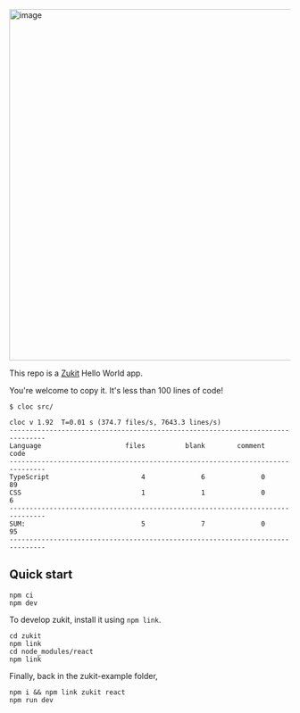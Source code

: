 <img width="630" alt="image" src="https://user-images.githubusercontent.com/169280/234023424-e88b0bba-8ea1-49f5-9bd2-411e8471a4e3.png">

This repo is a <a href="https://github.com/dcposch/zukit">Zukit</a> Hello World
app.

You're welcome to copy it. It's less than 100 lines of code!

```
$ cloc src/

cloc v 1.92  T=0.01 s (374.7 files/s, 7643.3 lines/s)
-------------------------------------------------------------------------------
Language                     files          blank        comment           code
-------------------------------------------------------------------------------
TypeScript                       4              6              0             89
CSS                              1              1              0              6
-------------------------------------------------------------------------------
SUM:                             5              7              0             95
-------------------------------------------------------------------------------
```

## Quick start

```
npm ci
npm dev
```

To develop zukit, install it using `npm link`.

```
cd zukit
npm link
cd node_modules/react
npm link
```

Finally, back in the zukit-example folder,

```
npm i && npm link zukit react
npm run dev
```

